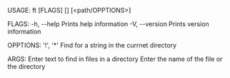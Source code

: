 USAGE:
    ft [FLAGS] [<text>] [<path/OPPTIONS>]

FLAGS:
    -h, --help          Prints help information
    -V, --version       Prints version information

OPPTIONS:
    '!', '*'            Find for a string in the currnet directory

ARGS:
    <text>              Enter text to find in files in a directory
    <path>              Enter the name of the file or the directory
